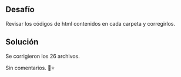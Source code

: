 ## Desafío

Revisar los códigos de html contenidos en cada carpeta y corregirlos.


## Solución

Se corrigieron los 26 archivos.

Sin comentarios. :dog::star:
